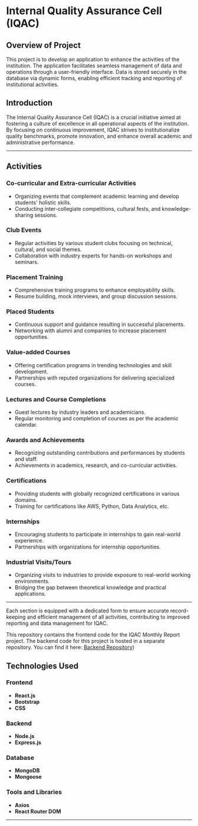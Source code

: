 # Internal Quality Assurance Cell (IQAC)

## Overview of Project 
 This project is to develop an application to enhance the activities of the institution. The application facilitates seamless management of data and operations through a user-friendly interface. Data is stored securely in the database via dynamic forms, enabling efficient tracking and reporting of institutional activities.
 
## Introduction
The Internal Quality Assurance Cell (IQAC) is a crucial initiative aimed at fostering a culture of excellence in all operational aspects of the institution. By focusing on continuous improvement, IQAC strives to institutionalize quality benchmarks, promote innovation, and enhance overall academic and administrative performance.

---

## Activities

### Co-curricular and Extra-curricular Activities
- Organizing events that complement academic learning and develop students' holistic skills.
- Conducting inter-collegiate competitions, cultural fests, and knowledge-sharing sessions.

### Club Events
- Regular activities by various student clubs focusing on technical, cultural, and social themes.
- Collaboration with industry experts for hands-on workshops and seminars.

### Placement Training
- Comprehensive training programs to enhance employability skills.
- Resume building, mock interviews, and group discussion sessions.

### Placed Students
- Continuous support and guidance resulting in successful placements.
- Networking with alumni and companies to increase placement opportunities.

### Value-added Courses
- Offering certification programs in trending technologies and skill development.
- Partnerships with reputed organizations for delivering specialized courses.

### Lectures and Course Completions
- Guest lectures by industry leaders and academicians.
- Regular monitoring and completion of courses as per the academic calendar.

### Awards and Achievements
- Recognizing outstanding contributions and performances by students and staff.
- Achievements in academics, research, and co-curricular activities.

### Certifications
- Providing students with globally recognized certifications in various domains.
- Training for certifications like AWS, Python, Data Analytics, etc.

### Internships
- Encouraging students to participate in internships to gain real-world experience.
- Partnerships with organizations for internship opportunities.

### Industrial Visits/Tours
- Organizing visits to industries to provide exposure to real-world working environments.
- Bridging the gap between theoretical knowledge and practical applications.

---

Each section is equipped with a dedicated form to ensure accurate record-keeping and efficient management of all activities, contributing to improved reporting and data management for IQAC.

This repository contains the frontend code for the IQAC Monthly Report project. The backend code for this project is hosted in a separate repository. You can find it here:
[Backend Repository](https://github.com/Balapraveena30/ProjectBackend.git))


## Technologies Used

### Frontend
- **React.js**
- **Bootstrap**
- **CSS**

### Backend
- **Node.js**
- **Express.js**

### Database
- **MongoDB**
- **Mongoose**

### Tools and Libraries
- **Axios**
- **React Router DOM**

---
